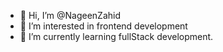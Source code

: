 - 👋 Hi, I’m @NageenZahid
- 👀 I’m interested in frontend development
- 🌱 I’m currently learning fullStack development.

<!---
NageenZahid/NageenZahid is a ✨ special ✨ repository because its `README.md` (this file) appears on your GitHub profile.
You can click the Preview link to take a look at your changes.
--->

